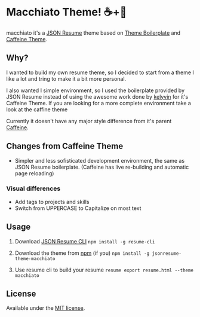 # Macchiato Theme! ☕️+🥛

macchiato it's a [JSON Resume](https://jsonresume.org/) theme based on [Theme Boilerplate](https://github.com/jsonresume/jsonresume-theme-boilerplate) and [Caffeine Theme](https://github.com/kelyvin/jsonresume-theme-caffeine).

## Why?

I wanted to build my own resume theme, so I decided to start from a theme I like a lot and tring to make it a bit more personal.

I also wanted I simple environment, so I used the boilerplate provided by JSON Resume instead of using the awesome work done by [kelyvin](https://github.com/kelyvin/) for it's Caffeine Theme. If you are looking for a more complete environment take a look at the caffine theme


Currently it doesn't have any major style difference from it's parent [Caffeine](https://github.com/kelyvin/jsonresume-theme-caffeine).

## Changes from Caffeine Theme

- Simpler and less sofisticated development environment, the same as JSON Resume boilerplate. (Caffeine has live re-building and automatic page reloading)

### Visual differences
- Add tags to projects and skills
- Switch from UPPERCASE to Capitalize on most text


## Usage

1. Download [JSON Resume CLI](https://jsonresume.org/)
  `npm install -g resume-cli`

1. Download the theme from [npm](https://www.npmjs.com/) (if you)
  `npm install -g jsonresume-theme-macchiato`

1. Use resume cli to build your resume
  `resume export resume.html --theme macchiato`


## License

Available under the [MIT license](http://mths.be/mit).
